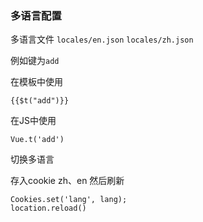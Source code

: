 ### 多语言配置

多语言文件 `locales/en.json` `locales/zh.json` 

例如键为`add`

在模板中使用
```
{{$t("add")}}
```

在JS中使用
```
Vue.t('add')
```

切换多语言

存入cookie zh、en 然后刷新
```
Cookies.set('lang', lang);
location.reload()
```
